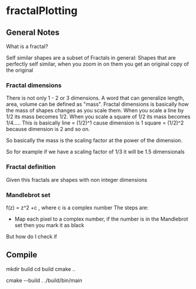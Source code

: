 # fractalPlotting

## General Notes

What is a fractal?

Self similar shapes are a subset of Fractals in general: Shapes that are perfectly self similar, when you zoom in on them you get an original copy of the original

### Fractal dimensions

There is not only 1 - 2 or 3 dimensions. A word that can generalize length, area, volume can be defined as "mass".
Fractal dimensions is basically how the mass of shapes changes as you scale them. When you scale a line by 1/2 its mass becomes 1/2. When you scale
a square of 1/2 its mass becomes 1/4..... This is basically line = (1/2)^1 cause dimension is 1 square = (1/2)^2 because dimension is 2 and so on.

So basically the mass is the scaling factor at the power of the dimension.

So for example if we have a scaling factor of 1/3 it will be 1.5 dimensionals

### Fractal definition

Given this fractals are shapes with non integer dimensions

### Mandlebrot set

f(z) = z^2 +c , where c is a complex number
The steps are:

- Map each pixel to a complex number, if the number is in the Mandlebrot set then you mark it as black

But how do I check if

## Compile

mkdir build
cd build
cmake ..

cmake --build .
./build/bin/main
